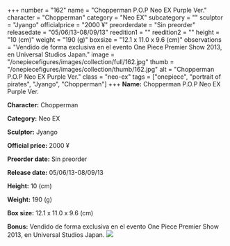+++
number = "162"
name = "Chopperman P.O.P Neo EX Purple Ver."
character = "Chopperman"
category = "Neo EX"
subcategory = ""
sculptor = "Jyango"
officialprice = "2000 ¥"
preorderdate = "Sin preorder"
releasedate = "05/06/13-08/09/13"
reedition1 = ""
reedition2 = ""
height = "10 (cm)"
weight = "190 (g)"
boxsize = "12.1 x 11.0 x 9.6 (cm)"
observations = "Vendido de forma exclusiva en el evento One Piece Premier Show 2013, en Universal Studios Japan."
image = "/onepiecefigures/images/collection/full/162.jpg"
thumb = "/onepiecefigures/images/collection/thumb/162.jpg"
alt = "Chopperman P.O.P Neo EX Purple Ver."
class = "neo-ex"
tags = ["onepiece", "portrait of pirates", "Jyango", "Chopperman"]
+++
**Name:** Chopperman P.O.P Neo EX Purple Ver.

**Character:** Chopperman

**Category:** Neo EX 

**Sculptor:** Jyango

**Official price:** 2000 ¥

**Preorder date:** Sin preorder

**Release date:** 05/06/13-08/09/13

**Height:** 10 (cm)

**Weight:** 190 (g)

**Box size:** 12.1 x 11.0 x 9.6 (cm)

**Bonus:** Vendido de forma exclusiva en el evento One Piece Premier Show 2013, en Universal Studios Japan.
<img src="/onepiecefigures/images/collection/thumb/162.jpg">